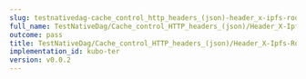 ```yaml
---
slug: testnativedag-cache_control_http_headers_(json)-header_x-ipfs-roots
full_name: TestNativeDag/Cache_control_HTTP_headers_(json)/Header_X-Ipfs-Roots
outcome: pass
title: TestNativeDag/Cache_control_HTTP_headers_(json)/Header_X-Ipfs-Roots
implementation_id: kubo-ter
version: v0.0.2
---
```


